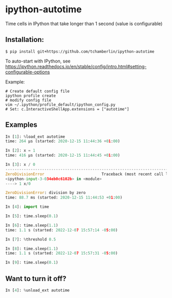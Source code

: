 # ipython-autotime
Time cells in IPython that take longer than 1 second (value is configurable)

## Installation:

```console
$ pip install git+https://github.com/tchamberlin/ipython-autotime
```

To auto-start with IPython, see https://ipython.readthedocs.io/en/stable/config/intro.html#setting-configurable-options

Example:

```shell
# Create default config file
ipython profile create
# modify config file
vim ~/.ipython/profile_default/ipython_config.py
# Set: c.InteractiveShellApp.extensions = ["autotime"] 
```

## Examples

```python
In [1]: %load_ext autotime
time: 264 µs (started: 2020-12-15 11:44:36 +01:00)

In [2]: x = 1
time: 416 µs (started: 2020-12-15 11:44:45 +01:00)

In [3]: x / 0
---------------------------------------------------------------------------
ZeroDivisionError                         Traceback (most recent call last)
<ipython-input-3-034eb0c6102b> in <module>
----> 1 x/0

ZeroDivisionError: division by zero
time: 88.7 ms (started: 2020-12-15 11:44:53 +01:00)

In [4]: import time

In [5]: time.sleep(0.1)

In [6]: time.sleep(1.1)
time: 1.1 s (started: 2022-12-07 15:57:14 -05:00)

In [7]: %threshold 0.5

In [8]: time.sleep(1.1)
time: 1.1 s (started: 2022-12-07 15:57:31 -05:00)

In [9]: time.sleep(0.1)

```

## Want to turn it off?

```python
In [4]: %unload_ext autotime
```
